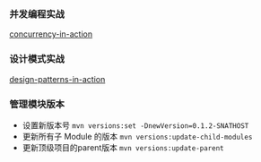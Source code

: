 ### 并发编程实战

[concurrency-in-action](concurrency-in-action)

### 设计模式实战

[design-patterns-in-action](design-patterns-in-action)

### 管理模块版本

- 设置新版本号
  `mvn versions:set -DnewVersion=0.1.2-SNATHOST`
- 更新所有子 Module 的版本
  `mvn versions:update-child-modules`
- 更新顶级项目的parent版本
  `mvn versions:update-parent`